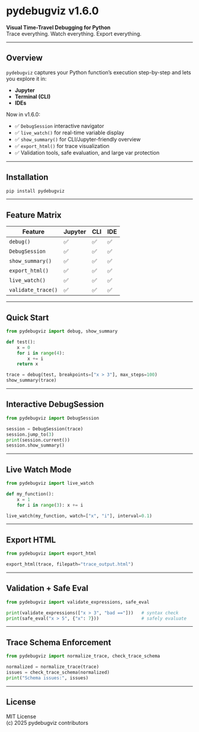 # pydebugviz v1.6.0

**Visual Time-Travel Debugging for Python**  
Trace everything. Watch everything. Export everything.

---

## Overview

`pydebugviz` captures your Python function’s execution step-by-step and lets you explore it in:
- **Jupyter**
- **Terminal (CLI)**
- **IDEs**

Now in v1.6.0:
- ✅ `DebugSession` interactive navigator
- ✅ `live_watch()` for real-time variable display
- ✅ `show_summary()` for CLI/Jupyter-friendly overview
- ✅ `export_html()` for trace visualization
- ✅ Validation tools, safe evaluation, and large var protection

---

## Installation

```bash
pip install pydebugviz
```

---

## Feature Matrix

| Feature             | Jupyter | CLI | IDE |
|---------------------|---------|-----|-----|
| `debug()`           | ✅      | ✅  | ✅  |
| `DebugSession`      | ✅      | ✅  | ✅  |
| `show_summary()`    | ✅      | ✅  | ✅  |
| `export_html()`     | ✅      | ✅  | ✅  |
| `live_watch()`      | ✅      | ✅  | ✅  |
| `validate_trace()`  | ✅      | ✅  | ✅  |

---

## Quick Start

```python
from pydebugviz import debug, show_summary

def test():
    x = 0
    for i in range(4):
        x += i
    return x

trace = debug(test, breakpoints=["x > 3"], max_steps=100)
show_summary(trace)
```

---

## Interactive DebugSession

```python
from pydebugviz import DebugSession

session = DebugSession(trace)
session.jump_to(3)
print(session.current())
session.show_summary()
```

---

## Live Watch Mode

```python
from pydebugviz import live_watch

def my_function():
    x = 1
    for i in range(3): x += i

live_watch(my_function, watch=["x", "i"], interval=0.1)
```

---

## Export HTML

```python
from pydebugviz import export_html

export_html(trace, filepath="trace_output.html")
```

---

## Validation + Safe Eval

```python
from pydebugviz import validate_expressions, safe_eval

print(validate_expressions(["x > 3", "bad =="]))   # syntax check
print(safe_eval("x > 5", {"x": 7}))                # safely evaluate
```

---

## Trace Schema Enforcement

```python
from pydebugviz import normalize_trace, check_trace_schema

normalized = normalize_trace(trace)
issues = check_trace_schema(normalized)
print("Schema issues:", issues)
```

---

## License

MIT License  
(c) 2025 pydebugviz contributors
